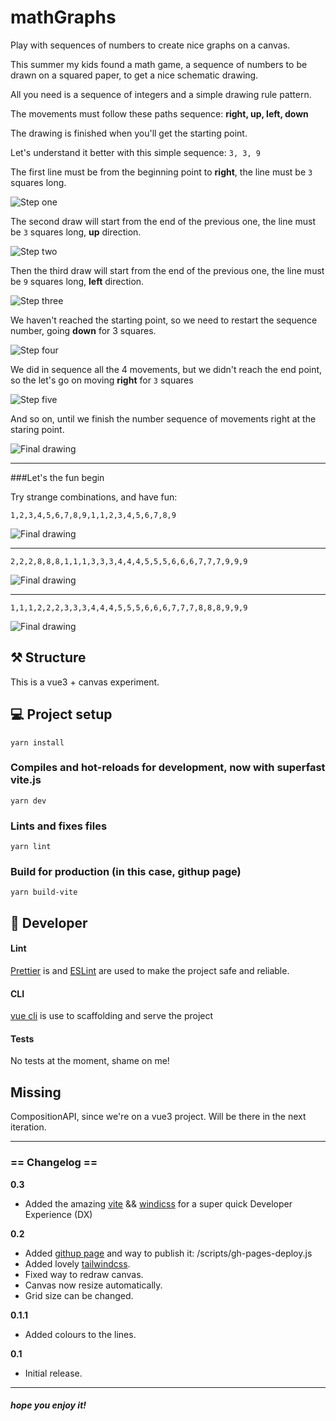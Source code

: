 # mathGraphs

Play with sequences of numbers to create nice graphs on a canvas.

This summer my kids found a math game, a sequence of numbers to be drawn on a squared paper, to get a nice schematic drawing.

All you need is a sequence of integers and a simple drawing rule pattern.

The movements must follow these paths sequence: **right, up, left, down**

The drawing is finished when you'll get the starting point.

Let's understand it better with this simple sequence: `3, 3, 9`

The first line must be from the beginning point to **right**, the line must be `3` squares long.

![Step one](readme/step1.png?raw=true "Step one")

The second draw will start from the end of the previous one, the line must be `3` squares long, **up** direction.

![Step two](readme/step2.png?raw=true "Step two")

Then the third draw will start from the end of the previous one, the line must be `9` squares long, **left** direction.

![Step three](readme/step3.png?raw=true "Step three")

We haven't reached the starting point, so we need to restart the sequence number, going **down** for 3 squares.

![Step four](readme/step4.png?raw=true "Step four")

We did in sequence all the 4 movements, but we didn't reach the end point, so the let's go on moving **right** for `3` squares

![Step five](readme/step5.png?raw=true "Step five")

And so on, until we finish the number sequence of movements right at the staring point.

![Final drawing](readme/final.png?raw=true "Final drawing")

___

###Let's the fun begin

Try strange combinations, and have fun:

`1,2,3,4,5,6,7,8,9,1,1,2,3,4,5,6,7,8,9`

![Final drawing](readme/example1.png?raw=true "Final drawing")

___

`2,2,2,8,8,8,1,1,1,3,3,3,4,4,4,5,5,5,6,6,6,7,7,7,9,9,9`

![Final drawing](readme/example2.png?raw=true "Final drawing")

___

`1,1,1,2,2,2,3,3,3,4,4,4,5,5,5,6,6,6,7,7,7,8,8,8,9,9,9`

![Final drawing](readme/example3.png?raw=true "Final drawing")

## ⚒ Structure

This is a vue3 + canvas experiment.


## ‍💻 Project setup

```
yarn install
```

### Compiles and hot-reloads for development, now with superfast vite.js
```
yarn dev
```

### Lints and fixes files
```
yarn lint
```

### Build for production (in this case, githup page)
```
yarn build-vite
```

## 👾 Developer

#### Lint

[Prettier](https://prettier.io) is and [ESLint](https://eslint.org/) are used to make the project safe and reliable.

#### CLI

[vue cli](https://cli.vuejs.org/) is use to scaffolding and serve the project

#### Tests

No tests at the moment, shame on me!

## Missing

CompositionAPI, since we're on a vue3 project. Will be there in the next iteration.

___

### == Changelog ==

**0.3**

- Added the amazing
[vite](https://github.com/vitejs/vite) && [windicss](https://github.com/windicss/windicss)
for a super quick Developer Experience (DX)


**0.2**

 - Added [githup page](https://gentax.github.io/mathGraphs/) and way to publish it: /scripts/gh-pages-deploy.js
 - Added lovely [tailwindcss](https://tailwindcss.com/).
 - Fixed way to redraw canvas.
 - Canvas now resize automatically.
 - Grid size can be changed.

**0.1.1**

 - Added colours to the lines.

 **0.1**

 - Initial release.


---

##### hope you enjoy it!

